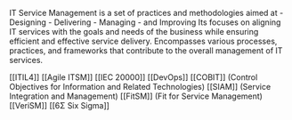 IT Service Management is a set of practices and methodologies aimed at 
	- Designing
	- Delivering
	- Managing
	- and Improving
Its focuses on aligning IT services with the goals and needs of the business while ensuring efficient and effective service delivery.
Encompasses various processes, practices, and frameworks that contribute to the overall management of IT services.

[[ITIL4]]
[[Agile ITSM]]
[[IEC 20000]]
[[DevOps]]
[[COBIT]] (Control Objectives for Information and Related Technologies)
[[SIAM]] (Service Integration and Management)
[[FitSM]] (Fit for Service Management)
[[VeriSM]]
[[6Σ Six Sigma]]

